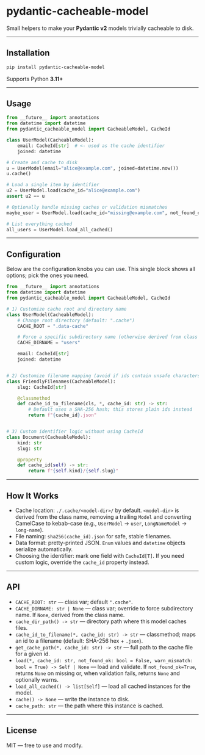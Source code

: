 # pydantic-cacheable-model

Small helpers to make your **Pydantic v2** models trivially cacheable to disk.

---

## Installation

```bash
pip install pydantic-cacheable-model
```

Supports Python **3.11+**

---

## Usage

```py
from __future__ import annotations
from datetime import datetime
from pydantic_cacheable_model import CacheableModel, CacheId

class UserModel(CacheableModel):
    email: CacheId[str]  # <- used as the cache identifier
    joined: datetime

# Create and cache to disk
u = UserModel(email="alice@example.com", joined=datetime.now())
u.cache()

# Load a single item by identifier
u2 = UserModel.load(cache_id="alice@example.com")
assert u2 == u

# Optionally handle missing caches or validation mismatches
maybe_user = UserModel.load(cache_id="missing@example.com", not_found_ok=True)

# List everything cached
all_users = UserModel.load_all_cached()
```

---

## Configuration

Below are the configuration knobs you can use. This single block shows all options; pick the ones you need.

```py
from __future__ import annotations
from datetime import datetime
from pydantic_cacheable_model import CacheableModel, CacheId

# 1) Customize cache root and directory name
class UserModel(CacheableModel):
    # Change root directory (default: ".cache")
    CACHE_ROOT = ".data-cache"

    # Force a specific subdirectory name (otherwise derived from class name)
    CACHE_DIRNAME = "users"

    email: CacheId[str]
    joined: datetime


# 2) Customize filename mapping (avoid if ids contain unsafe characters)
class FriendlyFilenames(CacheableModel):
    slug: CacheId[str]

    @classmethod
    def cache_id_to_filename(cls, *, cache_id: str) -> str:
        # Default uses a SHA-256 hash; this stores plain ids instead
        return f"{cache_id}.json"


# 3) Custom identifier logic without using CacheId
class Document(CacheableModel):
    kind: str
    slug: str

    @property
    def cache_id(self) -> str:
        return f"{self.kind}/{self.slug}"
```

---

## How It Works

- Cache location: `./.cache/<model-dir>/` by default. `<model-dir>` is derived from the class name, removing a trailing `Model` and converting CamelCase to kebab-case (e.g., `UserModel` → `user`, `LongNameModel` → `long-name`).
- File naming: `sha256(cache_id).json` for safe, stable filenames.
- Data format: pretty-printed JSON. `Enum` values and `datetime` objects serialize automatically.
- Choosing the identifier: mark one field with `CacheId[T]`. If you need custom logic, override the `cache_id` property instead.

---

## API

- `CACHE_ROOT: str` — class var; default `".cache"`.
- `CACHE_DIRNAME: str | None` — class var; override to force subdirectory name. If `None`, derived from the class name.
- `cache_dir_path() -> str` — directory path where this model caches files.
- `cache_id_to_filename(*, cache_id: str) -> str` — classmethod; maps an id to a filename (default: SHA-256 hex + `.json`).
- `get_cache_path(*, cache_id: str) -> str` — full path to the cache file for a given id.
- `load(*, cache_id: str, not_found_ok: bool = False, warn_mismatch: bool = True) -> Self | None` — load and validate. If `not_found_ok=True`, returns `None` on missing or, when validation fails, returns `None` and optionally warns.
- `load_all_cached() -> list[Self]` — load all cached instances for the model.
- `cache() -> None` — write the instance to disk.
- `cache_path: str` — the path where this instance is cached.

---

## License

MIT — free to use and modify.
